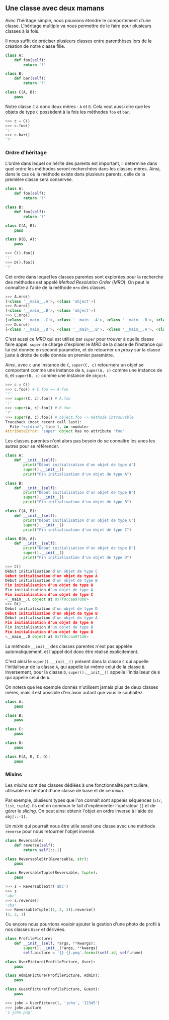 ## Une classe avec deux mamans

Avec l'héritage simple, nous pouvions étendre le comportement d'une classe.
L'héritage multiple va nous permettre de le faire pour plusieurs classes à la fois.

Il nous suffit de préciser plusieurs classes entre parenthèses lors de la création de notre classe fille.

```python
class A:
    def foo(self):
        return '!'

class B:
    def bar(self):
        return '?'

class C(A, B):
    pass
```

Notre classe `C` a donc deux mères : `A` et `B`. Cela veut aussi dire que les objets de type `C` possèdent à la fois les méthodes `foo` et `bar`.

```python
>>> c = C()
>>> c.foo()
'!'
>>> c.bar()
'?'
```

### Ordre d'héritage

L'ordre dans lequel on hérite des parents est important, il détermine dans quel ordre les méthodes seront recherchées dans les classes mères.
Ainsi, dans le cas où la méthode existe dans plusieurs parents, celle de la première classe sera conservée.

```python
class A:
    def foo(self):
        return '!'

class B:
    def foo(self):
        return '?'

class C(A, B):
    pass

class D(B, A):
    pass
```

```python
>>> C().foo()
'!'
>>> D().foo()
'?'
```

Cet ordre dans lequel les classes parentes sont explorées pour la recherche des méthodes est appelé *Method Resolution Order* (*MRO*).
On peut le connaître à l'aide de la méthode `mro` des classes.

```python
>>> A.mro()
[<class '__main__.A'>, <class 'object'>]
>>> B.mro()
[<class '__main__.B'>, <class 'object'>]
>>> C.mro()
[<class '__main__.C'>, <class '__main__.A'>, <class '__main__.B'>, <class 'object'>]
>>> D.mro()
[<class '__main__.D'>, <class '__main__.B'>, <class '__main__.A'>, <class 'object'>]
```

C'est aussi ce *MRO* qui est utilisé par `super` pour trouver à quelle classe faire appel.
`super` se charge d'explorer le *MRO* de la classe de l'instance qui lui est donnée en second paramètre, et de retourner un *proxy* sur la classe juste à droite de celle donnée en premier paramètre.

Ainsi, avec `c` une instance de `C`, `super(C, c)` retournera un objet se comportant comme une instance de `A`, `super(A, c)` comme une instance de `B`, et `super(B, c)` comme une instance de `object`.

```python
>>> c = C()
>>> c.foo() # C.foo == A.foo
'!'
>>> super(C, c).foo() # A.foo
'!'
>>> super(A, c).foo() # B.foo
'?'
>>> super(B, c).foo() # object.foo -> méthode introuvable
Traceback (most recent call last):
  File "<stdin>", line 1, in <module>
AttributeError: 'super' object has no attribute 'foo'
```

Les classes parentes n'ont alors pas besoin de se connaître les unes les autres pour se référencer.

```python
class A:
    def __init__(self):
        print("Début initialisation d'un objet de type A")
        super().__init__()
        print("Fin initialisation d'un objet de type A")

class B:
    def __init__(self):
        print("Début initialisation d'un objet de type B")
        super().__init__()
        print("Fin initialisation d'un objet de type B")

class C(A, B):
    def __init__(self):
        print("Début initialisation d'un objet de type C")
        super().__init__()
        print("Fin initialisation d'un objet de type C")

class D(B, A):
    def __init__(self):
        print("Début initialisation d'un objet de type D")
        super().__init__()
        print("Fin initialisation d'un objet de type D")
```

```python
>>> C()
Début initialisation d'un objet de type C
Début initialisation d'un objet de type A
Début initialisation d'un objet de type B
Fin initialisation d'un objet de type B
Fin initialisation d'un objet de type A
Fin initialisation d'un objet de type C
<__main__.C object at 0x7f0ccaa970b8>
>>> D()
Début initialisation d'un objet de type D
Début initialisation d'un objet de type B
Début initialisation d'un objet de type A
Fin initialisation d'un objet de type A
Fin initialisation d'un objet de type B
Fin initialisation d'un objet de type D
<__main__.D object at 0x7f0ccaa971d0>
```

La méthode `__init__` des classes parentes n'est pas appelée automatiquement, et l'appel doit donc être réalisé explicitement.

C'est ainsi le `super().__init__()` présent dans la classe `C` qui appelle l'initialiseur de la classe `A`, qui appelle lui-même celui de la classe `B`.
Inversement, pour la classe `D`, `super().__init__()` appelle l'initialiseur de `B` qui appelle celui de `A`.

On notera que les exemple donnés n'utilisent jamais plus de deux classes mères, mais il est possible d'en avoir autant que vous le souhaitez.

```python
class A:
    pass

class B:
    pass

class C:
    pass

class D:
    pass

class E(A, B, C, D):
    pass
```

### Mixins

Les *mixins* sont des classes dédiées à une fonctionnalité particulière, utilisable en héritant d'une classe de base et de ce *mixin*.

Par exemple, plusieurs types que l'on connaît sont appelés séquences (`str`, `list`, `tuple`). Ils ont en commun le fait d'implémenter l'opérateur `[]` et de gérer le *slicing*.
On peut ainsi obtenir l'objet en ordre inverse à l'aide de `obj[::-1]`.

Un *mixin* qui pourrait nous être utile serait une classe avec une méthode `reverse` pour nous retourner l'objet inversé.

```python
class Reversable:
    def reverse(self):
        return self[::-1]

class ReversableStr(Reversable, str):
    pass

class ReversableTuple(Reversable, tuple):
    pass
```

```python
>>> s = ReversableStr('abc')
>>> s
'abc'
>>> s.reverse()
'cba'
>>> ReversableTuple((1, 2, 3)).reverse()
(3, 2, 1)
```

Ou encore nous pourrions vouloir ajouter la gestion d'une photo de profil à nos classes `User` et dérivées.

```python
class ProfilePicture:
    def __init__(self, *args, **kwargs):
        super().__init__(*args, **kwargs)
        self.picture = '{}-{}.png'.format(self.id, self.name)

class UserPicture(ProfilePicture, User):
    pass

class AdminPicture(ProfilePicture, Admin):
    pass

class GuestPicture(ProfilePicture, Guest):
    pass
```

```python
>>> john = UserPicture(1, 'john', '12345')
>>> john.picture
'1-john.png'
```
